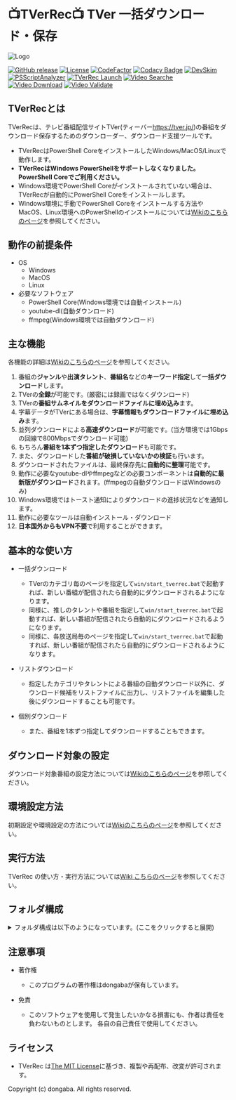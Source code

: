 # :tv:**TVerRec**:tv: TVer 一括ダウンロード・保存

![Logo](https://raw.githubusercontent.com/dongaba/TVerRec/master/img/TVerRec-Logo-Low.png)

[![GitHub release](https://img.shields.io/github/v/release/dongaba/TVerRec?color=blue)](https://github.com/dongaba/TVerRec/releases)
[![License](https://img.shields.io/github/license/dongaba/TVerRec?color=blue)](https://opensource.org/licenses/MIT)
[![CodeFactor](https://www.codefactor.io/repository/github/dongaba/tverrec/badge)](https://www.codefactor.io/repository/github/dongaba/tverrec)
[![Codacy Badge](https://app.codacy.com/project/badge/Grade/1b42499be57b48818db8c3c90d73adb3)](https://app.codacy.com/gh/dongaba/TVerRec/dashboard)
[![DevSkim](https://github.com/dongaba/TVerRec/actions/workflows/devskim.yml/badge.svg)](https://github.com/dongaba/TVerRec/actions/workflows/devskim.yml)
[![PSScriptAnalyzer](https://github.com/dongaba/TVerRec/actions/workflows/powershell.yml/badge.svg)](https://github.com/dongaba/TVerRec/actions/workflows/powershell.yml)
[![TVerRec Launch](https://hits.sh/github.com/dongaba/TVerRec/launch.svg?view=today-total&color=9f9f9f&label=TVerRec%20Launch)](https://hits.sh/github.com/dongaba/TVerRec/launch)
[![Video Searche](https://hits.sh/github.com/dongaba/TVerRec/search.svg?view=today-total&color=9f9f9f&label=Video%20Search)](https://hits.sh/github.com/dongaba/TVerRec/search)
[![Video Download](https://hits.sh/github.com/dongaba/TVerRec/download.svg?view=today-total&color=9f9f9f&label=Video%20Download)](https://hits.sh/github.com/dongaba/TVerRec/download)
[![Video Validate](https://hits.sh/github.com/dongaba/TVerRec/validate.svg?view=today-total&color=9f9f9f&label=Video%20Validate)](https://hits.sh/github.com/dongaba/TVerRec/validate)

## TVerRecとは

TVerRecは、テレビ番組配信サイトTVer(ティーバー<https://tver.jp/>)の番組をダウンロード保存するためのダウンローダー、ダウンロード支援ツールです。

- TVerRecはPowerShell CoreをインストールしたWindows/MacOS/Linuxで動作します。
- **TVerRecはWindows PowerShellをサポートしなくなりました。PowerShell Coreでご利用ください。**
- Windows環境でPowerShell Coreがインストールされていない場合は、TVerRecが自動的にPowerShell Coreをインストールします。
- Windows環境に手動でPowerShell Coreをインストールする方法やMacOS、Linux環境へのPowerShellのインストールについては[Wikiのこちらのページ](https://github.com/dongaba/TVerRec/wiki/PowerShell%E3%81%AE%E3%82%A4%E3%83%B3%E3%82%B9%E3%83%88%E3%83%BC%E3%83%AB)を参照してください。

## 動作の前提条件

- OS
  - Windows
  - MacOS
  - Linux
- 必要なソフトウェア
  - PowerShell Core(Windows環境では自動インストール)
  - youtube-dl(自動ダウンロード)
  - ffmpeg(Windows環境では自動ダウンロード)

## 主な機能

各機能の詳細は[Wikiのこちらのページ](https://github.com/dongaba/TVerRec/wiki/)を参照してください。

1. 番組の**ジャンル**や**出演タレント**、**番組名**などの**キーワード指定**して**一括ダウンロード**します。
2. TVerの**全録**が可能です。(厳密には録画ではなくダウンロード)
3. TVerの**番組サムネイルをダウンロードファイルに埋め込み**ます。
4. 字幕データがTVerにある場合は、**字幕情報もダウンロードファイルに埋め込み**ます。
5. 並列ダウンロードによる**高速ダウンロード**が可能です。(当方環境では1Gbpsの回線で800Mbpsでダウンロード可能)
6. もちろん**番組を1本ずつ指定したダウンロード**も可能です。
7. また、ダウンロードした**番組が破損していないかの検証**も行います。
8. ダウンロードされたファイルは、最終保存先に**自動的に整理**可能です。
9. 動作に必要なyoutube-dlやffmpegなどの必要コンポーネントは**自動的に最新版がダウンロード**されます。(ffmpegの自動ダウンロードはWindowsのみ)
10. Windows環境ではトースト通知によりダウンロードの進捗状況などを通知します。
11. 動作に必要なツールは自動インストール・ダウンロード
12. **日本国外からもVPN不要**で利用することができます。

## 基本的な使い方

- 一括ダウンロード

  - TVerのカテゴリ毎のページを指定して`win/start_tverrec.bat`で起動すれば、新しい番組が配信されたら自動的にダウンロードされるようになります。
  - 同様に、推しのタレントや番組を指定して`win/start_tverrec.bat`で起動すれば、新しい番組が配信されたら自動的にダウンロードされるようになります。
  - 同様に、各放送局毎のページを指定して`win/start_tverrec.bat`で起動すれば、新しい番組が配信されたら自動的にダウンロードされるようになります。

- リストダウンロード

  - 指定したカテゴリやタレントによる番組の自動ダウンロード以外に、ダウンロード候補をリストファイルに出力し、リストファイルを編集した後にダウンロードすることも可能です。

- 個別ダウンロード
  - また、番組を1本ずつ指定してダウンロードすることもできます。

## ダウンロード対象の設定

ダウンロード対象番組の設定方法については[Wikiのこちらのページ](https://github.com/dongaba/TVerRec/wiki/%E3%83%80%E3%82%A6%E3%83%B3%E3%83%AD%E3%83%BC%E3%83%89%E5%AF%BE%E8%B1%A1%E7%95%AA%E7%B5%84%E3%81%AE%E8%A8%AD%E5%AE%9A)を参照してください。

## 環境設定方法

初期設定や環境設定の方法については[Wikiのこちらのページ](https://github.com/dongaba/TVerRec/wiki/%E5%88%9D%E6%9C%9F%E8%A8%AD%E5%AE%9A%E3%83%BB%E7%92%B0%E5%A2%83%E8%A8%AD%E5%AE%9A%E3%81%AE%E6%96%B9%E6%B3%95)を参照してください。

## 実行方法

TVerRec の使い方・実行方法については[Wiki こちらのページ](https://github.com/dongaba/TVerRec/wiki/TVerRec%E3%81%AE%E4%BD%BF%E3%81%84%E6%96%B9)を参照してください。

## フォルダ構成

<details>
<summary>フォルダ構成は以下のようになっています。(ここをクリックすると展開)</summary>

    TVerRec/
    ├─ bin/ ............................. 実行ファイル格納用フォルダ(初期状態は空)
    │
    ├─ conf/ ............................. 設定
    │  ├─ ignore.conf....................... ダウンロード対象外設定ファイル(存在しない場合は起動時にサンプルファイルがコピーされます)
    │  ├─ ignore.sample.conf................ サンプルダウンロード対象外設定ファイル
    │  ├─ keyword.conf...................... ダウンロード対象キーワードファイル(存在しない場合は起動時にサンプルファイルがコピーされます)
    │  ├─ keyword.sample.conf............... サンプルダウンロード対象キーワードファイル
    │  ├─ system_setting.ps1 ............... デフォルトシステム設定ファイル
    │  └─ user_setting.ps1 ................. ユーザ設定ファイル(必要に応じて自分で作成してください)
    │
    ├─ db/ ............................... データベース
    │  ├─ ffmpeg_error.log.................. ffmpegのエラーログ(処理中に作成され、一定時間経過後に自動削除されます)
    │  ├─ history.csv ...................... ダウンロード履歴(存在しない場合は起動時に作成されます)
    │  ├─ history.lock ..................... 複数インスタンス起動時のダウンロード履歴ファイルの排他制御用ファイル
    │  ├─ history.sample.csv ............... 空のダウンロード履歴
    │  └─ list.lock ........................ 複数インスタンス起動時のダウンロードリストファイルの排他制御用ファイル
    │
    ├─ img/ .............................. 画像
    │  ├─ TVerRec-Logo.png ................. アプリロゴ
    │  ├─ TVerRec-Logo-Low.png ............. アプリロゴ(低いやつ)
    │  ├─ TVerRec-Toast.png ................ トースト通知用アプリロゴ
    │  └─ TVerRec-Toast-Large.png .......... トースト通知用アプリロゴ(デカいやつ)
    │
    ├─ lib/ .............................. ライブラリ
    │  └─ win .............................. Windows用ライブラリ
    │      ├─ common ......................... 共通ライブラリ用
    │      └─ core ........................... PowerShell Core用フォルダ(配下のファイルは省略)
    │
    ├─ list/ ............................. リスト
    │  ├─ list.csv ......................... ダウンロードリスト(存在しない場合は起動時に作成されます)
    │  └─ list.sample.csv .................. 空のダウンロードリスト
    │
    ├─ src/ .............................. 各種ソース
    │  ├─ functions/ ....................... 各種共通関数
    │  │  ├─ common_functions.ps1 ............ 共通関数定義
    │  │  ├─ tver_functions.ps1 .............. TVer用共通関数定義
    │  │  ├─ update_ffmpeg.ps1 ............... ffmpeg自動更新ツール
    │  │  ├─ update_yt-dlp.ps1 ............... yt-dlp自動更新ツール
    │  │  └─ update_ytdl-patched.ps1 ......... ytdl-patched自動更新ツール
    │  ├─ delete_trash.ps1 ................. ダウンロード対象外番組削除ツール
    │  ├─ generate_list.ps1 ................ ダウンロードリスト作成ツール
    │  ├─ move_vide.ps1 .................... 番組を保存先に移動するツール
    │  ├─ tverrec_bulk.ps1 ................. 一括ダウンロードツール
    │  ├─ tverrec_list.ps1 ................. リストダウンロードツール
    │  ├─ tverrec_single.ps1 ............... 単体ダウンロードツール
    │  └─ validate_video.ps1 ............... ダウンロード済番組の整合性チェックツール
    │
    ├─ unix/ ............................. Linux/Mac用シェルスクリプト
    │  ├─ a.download_video.sh .............. キーワードを元一括ダウンロードするシェルスクリプト
    │  ├─ b.delete_video.sh ................ ダウンロード対象外番組・中間ファイル削除シェルスクリプト
    │  ├─ c.validate_video.sh .............. ダウンロード済番組の整合性チェックシェルスクリプト
    │  ├─ d.move_video.sh .................. 番組を保存先に移動するシェルスクリプト(もし必要であれば)
    │  ├─ start_tverrec.sh ................. キーワードを元に無限一括ダウンロード起動シェルスクリプト
    │  ├─ stop_tverrec.sh .................. 無限一括ダウンロード終了シェルスクリプト
    │  ├─ x.generate_list.sh ............... ダウンロードリストを生成するシェルスクリプト
    │  ├─ y.tverrec_list.sh ................ ダウンロードリストを元にダンロードするシェルスクリプト
    │  └─ z.download_single_video.sh ....... 番組を1本ずつダウンロードするシェルスクリプト
    │
    ├─ win/ .............................. Windows用BATファイル
    │  ├─ a.download_video.bat ............. キーワードを元一括ダウンロードするBAT
    │  ├─ b.delete_video.bat ............... ダウンロード対象外番組・中間ファイル削除BAT
    │  ├─ c.validate_video.bat ............. ダウンロード済番組の整合性チェックBAT
    │  ├─ d.move_video.bat ................. 番組を保存先に移動するBAT(もし必要であれば)
    │  ├─ start_tverrec.bat ................ キーワードを元に無限一括ダウンロード起動BAT
    │  ├─ stop_tverrec.bat ................. 無限一括ダウンロード終了BAT
    │  ├─ x.generate_list.bat .............. ダウンロードリストを生成するBAT
    │  ├─ y.tverrec_list.bat ............... ダウンロードリストを元にダンロードするBAT
    │  └─ z.download_single_video.bat ...... 番組を1本ずつダウンロードするBAT
    │
    ├─ CHANGELOG.md ......................... 変更履歴
    ├─ LICENSE .............................. ライセンス
    ├─ README.md ............................ このファイル
    ├─ TODO.md .............................. 今後の改善予定
    └─ VERSION .............................. バージョン表記用ファイル

</details>

## 注意事項

- 著作権

  - このプログラムの著作権はdongabaが保有しています。

- 免責
  - このソフトウェアを使用して発生したいかなる損害にも、作者は責任を負わないものとします。
    各自の自己責任で使用してください。

## ライセンス

- TVerRec は[The MIT License](https://opensource.org/licenses/MIT)に基づき、複製や再配布、改変が許可されます。

Copyright (c) dongaba. All rights reserved.
